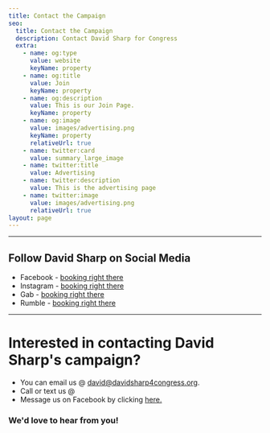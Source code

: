 ```yaml
---
title: Contact the Campaign
seo:
  title: Contact the Campaign
  description: Contact David Sharp for Congress
  extra:
    - name: og:type
      value: website
      keyName: property
    - name: og:title
      value: Join
      keyName: property
    - name: og:description
      value: This is our Join Page.
      keyName: property
    - name: og:image
      value: images/advertising.png
      keyName: property
      relativeUrl: true
    - name: twitter:card
      value: summary_large_image
    - name: twitter:title
      value: Advertising
    - name: twitter:description
      value: This is the advertising page
    - name: twitter:image
      value: images/advertising.png
      relativeUrl: true
layout: page
---
```

<hr>

## Follow David Sharp on Social Media

- Facebook - [booking right there](/thank-you)
- Instagram - [booking right there](/thank-you)
- Gab - [booking right there](/thank-you)
- Rumble - [booking right there](/thank-you)
<hr>

# Interested in contacting David Sharp's campaign?

- You can email us @ [david@davidsharp4congress.org](mailto:david@davidsharp4congress.org).
- Call or text us @
- Message us on Facebook by clicking [here.](http://m.me/sharp4ky)



### We'd love to hear from you!

